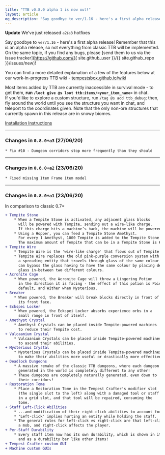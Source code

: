 ```yaml
---
title: "TTB v0.8.0 alpha 1 is now out!"
layout: article
og_description: "Say goodbye to ver/1.16 - here's a first alpha release! Remember that this is an alpha release, so not everything from classic TTB will be implemented. On the sa..."
---
```


**Update** We've just released `a2`/`a3` hotfixes

Say goodbye to `ver/1.16` - here's a first alpha release! Remember that this *is* an alpha release, so not everything from classic TTB will be implemented. On the same topic, if you find any bugs, please [send them to us via the issue tracker](https://github.com/{{ site.github_user }}/{{ site.github_repo }}/issues/new)!

You can find a more detailed explanation of a few of the features below at our work-in-progress TTB wiki - [tempestsbox.github.io/wiki](/wiki)

Most items added by TTB are currently inaccessible in survival mode - to get them, **run `/loot give @s loot ttb:items/<your_item_name>`** in chat.  
If you'd like to explore a custom structure, run `/tag @s add ttb_debug`; then, fly around the world until you see the structure you want in chat, and teleport to the coordinates given. Note that the only non-ore structures that currently spawn in this release are in snowy biomes.

[Installation Instructions](/download#installation-instructions)

---

### Changes in `0.8.0+a3` (27/06/20)
```diff
* Fix #10 - Dungeon corridors stop more frequently than they should
```

---

### Changes in `0.8.0+a2` (23/06/20)
```diff
* Fixed missing Item Frame item model
```

---

### Changes in `0.8.0+a1` (23/06/20)
In comparison to classic 0.7\*
```diff
+ Tempite Stone
    * When a Tempite Stone is activated, any adjacent glass blocks
      will be powered with Tempite, sending out a wire-like charge.
      If this charge hits a machine’s back, the machine will be powered.
    * Using a Hopper, you can feed a Tempite Stone Amethyst.
      For every 1 Amethyst, 1000 Tempite is added to the Tempite Stone.
      The maximum amount of Tempite that can be in a Tempite Stone is 64000.
+ Tempite Wire
    * Tempite Wire is the 'wire-like charge' that flows out of Tempite Stone.
    * Tempite Wire replaces the old pink-purple conversion system with
      a spreading entity that travels through glass of the same colour. You
      can bypass the glass having to have the same colour by placing default
      glass in-between two different colours.
+ Acronite Cage
    * When powered, the Acronite Cage will throw a Lingering Potion
      in the direction it is facing - the effect of this potion is Poison by
      default, and Wither when Mysterious.
+ Breaker
    * When powered, the Breaker will break blocks directly in front of
      its front face.
+ Eckspei Locker
    * When powered, the Eckspei Locker absorbs experience orbs in a
      small range in front of itself.
+ Amethyst Crystal
    * Amethyst Crystals can be placed inside Tempite-powered machines
      to reduce their Tempite cost.
+ Vulcaanium Crystal
    * Vulcaanium Crystals can be placed inside Tempite-powered machines
      to ascend their abilities.
+ Mysterious Crystal
    * Mysterious Crystals can be placed inside Tempite-powered machines
      to make their abilities more useful or drastically more effective.
+ Deadlock Dungeons
    * A massive remake of the classic TTB dungeons, where each dungeon
      generated in the world is completely different to any other!
    * These dungeons are completely naturally generated, even down to
      their corridors!
+ Restoration Tome
    * Place a Restoration Tome in the Tempest Crafter's modifier slot
      (the single slot to the left) along with a damaged tool or staff
      in a grid slot, and that tool will be repaired, consuming the
      tome.
+ Staff Left-Click Abilities
    * ...and modification of their right-click abilities to account for these.
    * 'Left-click' implies hurting an entity while holding the staff.
    * The general rules for left-click vs right-click are that left-click affects
      a mob, and right-click affects the player.
+ Per-Staff Durability
    * Every staff item now has its own durability, which is shown in its lore
      and as a durability bar like other items!
+ Tempest Crafter custom GUI
+ Machine custom GUIs
```
